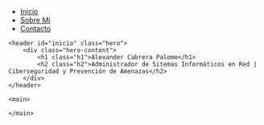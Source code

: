 <!DOCTYPE html>
<html lang="es">
<head>
    <meta charset="UTF-8">
    <meta name="viewport" content="width=device-width, initial-scale=1.0">
    <title>Mi CV Profesional</title>
    <link rel="stylesheet" href="css/estilo.css">
    <link rel="stylesheet" href="https://cdnjs.cloudflare.com/ajax/libs/font-awesome/6.0.0/css/all.min.css">
</head>
<body>
    <nav class="navbar">
        <ul class="nav-menu">
            <li><a href="Perfil_Profesional.html">Inicio</a></li>
            <li><a href="sobremi.html">Sobre Mí</a></li>
            <li><a href="conctacto.html">Contacto</a></li>
        </ul>
    </nav>

    <header id="inicio" class="hero">
        <div class="hero-content">
            <h1 class="h1">Alexander Cabrera Palomo</h1>
            <h2 class="h2">Administrador de Sitemas Informáticos en Red | Ciberseguridad y Prevención de Amenazas</h2>
        </div>
    </header>

    <main>

    </main>
</body>
</html>
